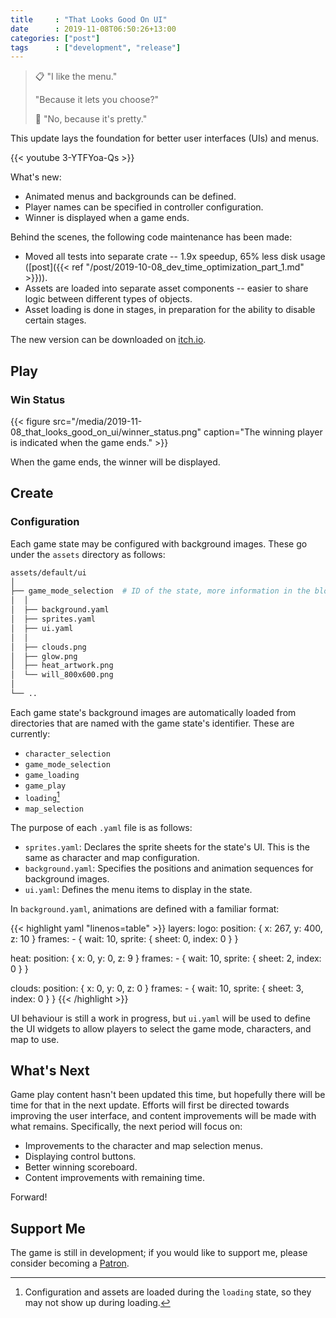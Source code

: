 ```yaml
---
title     : "That Looks Good On UI"
date      : 2019-11-08T06:50:26+13:00
categories: ["post"]
tags      : ["development", "release"]
---
```


> 📋 "I like the menu."
>
> "Because it lets you choose?"
>
> 🥺 "No, because it's pretty."

This update lays the foundation for better user interfaces (UIs) and menus.

{{< youtube 3-YTFYoa-Qs >}}

What's new:

* Animated menus and backgrounds can be defined.
* Player names can be specified in controller configuration.
* Winner is displayed when a game ends.

Behind the scenes, the following code maintenance has been made:

* Moved all tests into separate crate -- 1.9x speedup, 65% less disk usage ([post]({{< ref "/post/2019-10-08_dev_time_optimization_part_1.md" >}})).
* Assets are loaded into separate asset components -- easier to share logic between different types of objects.
* Asset loading is done in stages, in preparation for the ability to disable certain stages.

The new version can be downloaded on [itch.io](https://azriel91.itch.io/will).

## Play

### Win Status

{{< figure src="/media/2019-11-08_that_looks_good_on_ui/winner_status.png" caption="The winning player is indicated when the game ends." >}}

When the game ends, the winner will be displayed.

## Create

### Configuration

Each game state may be configured with background images. These go under the `assets` directory as follows:

```bash
assets/default/ui
│
├── game_mode_selection  # ID of the state, more information in the blog post.
│  │
│  ├── background.yaml
│  ├── sprites.yaml
│  ├── ui.yaml
│  │
│  ├── clouds.png
│  ├── glow.png
│  ├── heat_artwork.png
│  └── will_800x600.png
│
└── ..
```

Each game state's background images are automatically loaded from directories that are named with the game state's identifier. These are currently:

* `character_selection`
* `game_mode_selection`
* `game_loading`
* `game_play`
* `loading`[^1]
* `map_selection`

The purpose of each `.yaml` file is as follows:

* `sprites.yaml`: Declares the sprite sheets for the state's UI. This is the same as character and map configuration.
* `background.yaml`: Specifies the positions and animation sequences for background images.
* `ui.yaml`: Defines the menu items to display in the state.

In `background.yaml`, animations are defined with a familiar format:

{{< highlight yaml "linenos=table" >}}
layers:
  logo:
    position: { x: 267, y: 400, z: 10 }
    frames:
      - { wait: 10, sprite: { sheet: 0, index: 0 } }

  heat:
    position: { x: 0, y: 0, z: 9 }
    frames:
      - { wait: 10, sprite: { sheet: 2, index: 0 } }

  clouds:
    position: { x: 0, y: 0, z: 0 }
    frames:
      - { wait: 10, sprite: { sheet: 3, index: 0 } }
{{< /highlight >}}

UI behaviour is still a work in progress, but `ui.yaml` will be used to define the UI widgets to allow players to select the game mode, characters, and map to use.

## What's Next

Game play content hasn't been updated this time, but hopefully there will be time for that in the next update. Efforts will first be directed towards improving the user interface, and content improvements will be made with what remains. Specifically, the next period will focus on:

* Improvements to the character and map selection menus.
* Displaying control buttons.
* Better winning scoreboard.
* Content improvements with remaining time.

Forward!

## Support Me

The game is still in development; if you would like to support me, please consider becoming a [Patron](https://www.patreon.com/azriel91).

[^1]: Configuration and assets are loaded during the `loading` state, so they may not show up during loading.

